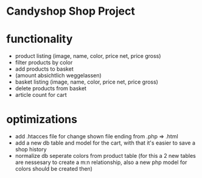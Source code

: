 # Candyshop Shop Project

# functionality
- product listing (image, name, color, price net, price gross)
- filter products by color
- add products to basket
- (amount absichtlich weggelassen)
- basket listing  (image, name, color, price net, price gross)
- delete products from basket
- article count for cart

# optimizations
- add .htacces file for change shown file ending from .php => .html
- add a new db table and model for the cart, with that it's easier to save a shop history
- normalize db seperate colors from product table
(for this a 2 new tables are nessesary to create a m:n relationship, also a new php model for colors should be created then)
